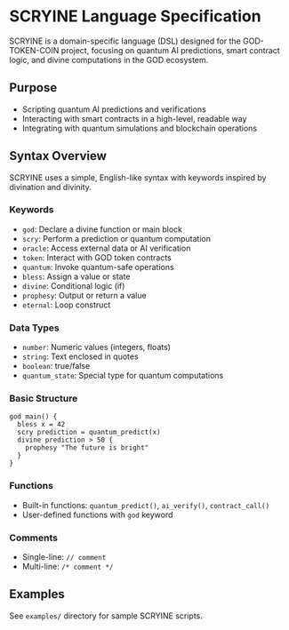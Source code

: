 # SCRYINE Language Specification

SCRYINE is a domain-specific language (DSL) designed for the GOD-TOKEN-COIN project, focusing on quantum AI predictions, smart contract logic, and divine computations in the GOD ecosystem.

## Purpose

- Scripting quantum AI predictions and verifications
- Interacting with smart contracts in a high-level, readable way
- Integrating with quantum simulations and blockchain operations

## Syntax Overview

SCRYINE uses a simple, English-like syntax with keywords inspired by divination and divinity.

### Keywords

- `god`: Declare a divine function or main block
- `scry`: Perform a prediction or quantum computation
- `oracle`: Access external data or AI verification
- `token`: Interact with GOD token contracts
- `quantum`: Invoke quantum-safe operations
- `bless`: Assign a value or state
- `divine`: Conditional logic (if)
- `prophesy`: Output or return a value
- `eternal`: Loop construct

### Data Types

- `number`: Numeric values (integers, floats)
- `string`: Text enclosed in quotes
- `boolean`: true/false
- `quantum_state`: Special type for quantum computations

### Basic Structure

```
god main() {
  bless x = 42
  scry prediction = quantum_predict(x)
  divine prediction > 50 {
    prophesy "The future is bright"
  }
}
```

### Functions

- Built-in functions: `quantum_predict()`, `ai_verify()`, `contract_call()`
- User-defined functions with `god` keyword

### Comments

- Single-line: `// comment`
- Multi-line: `/* comment */`

## Examples

See `examples/` directory for sample SCRYINE scripts.
